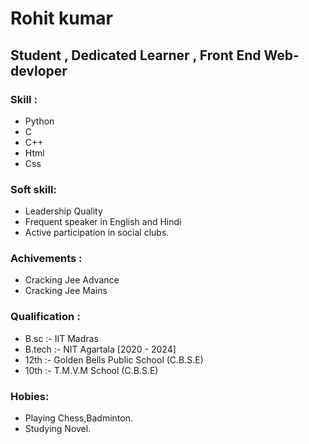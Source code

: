 # Rohit kumar
## Student , Dedicated Learner , Front End Web-devloper
### Skill :
   * Python 
   * C
   * C++
   * Html
   * Css

### Soft skill:
   * Leadership Quality
   * Frequent speaker in English and Hindi
   * Active participation in social clubs.

### Achivements :
   * Cracking Jee Advance
   * Cracking Jee Mains

### Qualification :
   - B.sc :- IIT Madras 
   - B.tech :- NIT Agartala [2020 - 2024]
   - 12th :- Golden Bells Public School (C.B.S.E)
   - 10th :- T.M.V.M School (C.B.S.E)

### Hobies:
   * Playing Chess,Badminton.
   * Studying Novel.
